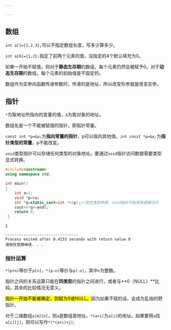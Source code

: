 ```yaml
---

---
```


## 数组

`int a[]={1,2,3};`可以不指定数组长度，写多少算多少。

`int a[6]={1,2};`指定了前两个元素的值，没指定的4个默认填充为0。

如果一开始不赋值，则对于**静态生存期**的数组，每个元素仍然会被赋予0。对于**动态生存期**的数组，每个元素的初始值是不固定的。

数组作为实参向函数传递参数时，传递的是地址，所以改变形参就是改变实参。



## 指针

`*`为取地址所指向的变量的值，`&`为取对象的地址。

数组名是一个不能被赋值的指针，即指针常量。

`const int *p=&a;`为**指向常量的指针**，p可以指向其他值。`int const *p=&a;`为**指针类型的常量**，p不能改变。

`void`类型指针可以存储任何类型的对象地址。要通过`void`指针访问数据需要类型显式转换。

```C++
#include<iostream>
using namespace std;

int main()
{
	int a=1;
	void *p=&a;
	int *q=static_cast<int *>(p);//显式类型转换，void指针不能用来直接访问 
	cout<<*q<<endl;
	return 0;
 } 
```

```
1

--------------------------------
Process exited after 0.4153 seconds with return value 0
请按任意键继续. . .
```



### 指针运算

`*(p+n)`等价于`p[n]`，`*(p-n)`等价与`p[-n]`，其中`n`为整数。

指针之间的关系运算只能在**同类型**的指针之间进行，或者与**0（NULL）**比较。其余的比较情况无意义。

<mark>指针一开始不能被确定，则赋为0或NULL。</mark>因为如果不赋的话，会成为乱指的野指针。

对于二维数组`a[m][n]`，则`a`是数组首地址，`*(a+i)`为`a[i]`的地址。如果要用`a`找`a[i][j]`，则可以写作`*(*(a+i)+j)`;